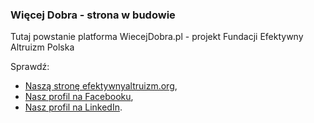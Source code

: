 ### Więcej Dobra - strona w budowie
Tutaj powstanie platforma WiecejDobra.pl - projekt Fundacji Efektywny Altruizm Polska

Sprawdź:
- [Naszą stronę efektywnyaltruizm.org](https://efektywnyaltruizm.org/),
- [Nasz profil na Facebooku](https://www.facebook.com/efektywnyaltruizmfundacja),
- [Nasz profil na LinkedIn](https://www.linkedin.com/company/efektywnyaltruizm/).
